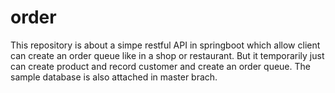 # order

This repository is about a simpe restful API in springboot which allow client can create an order queue like in a shop or restaurant. 
But it temporarily just can create product and record customer and create an order queue. The sample database is also attached in master brach.
